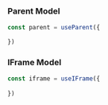 ### Parent Model
```jsx
const parent = useParent({

})
```

### IFrame Model
```jsx
const iframe = useIFrame({
    
})
```